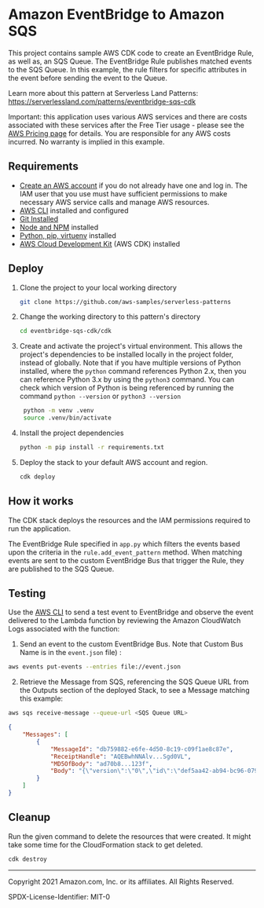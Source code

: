 # Amazon EventBridge to Amazon SQS

This project contains sample AWS CDK code to create an EventBridge Rule, as well as, an SQS Queue. The EventBridge Rule publishes matched events to the SQS Queue. In this example, the rule filters for specific attributes in the event before sending the event to the Queue.

Learn more about this pattern at Serverless Land Patterns: https://serverlessland.com/patterns/eventbridge-sqs-cdk

Important: this application uses various AWS services and there are costs associated with these services after the Free Tier usage - please see the [AWS Pricing page](https://aws.amazon.com/pricing/) for details. You are responsible for any AWS costs incurred. No warranty is implied in this example.

## Requirements

* [Create an AWS account](https://portal.aws.amazon.com/gp/aws/developer/registration/index.html) if you do not already have one and log in. The IAM user that you use must have sufficient permissions to make necessary AWS service calls and manage AWS resources.
* [AWS CLI](https://docs.aws.amazon.com/cli/latest/userguide/install-cliv2.html) installed and configured
* [Git Installed](https://git-scm.com/book/en/v2/Getting-Started-Installing-Git)
* [Node and NPM](https://nodejs.org/en/download/) installed
* [Python, pip, virtuenv](https://docs.aws.amazon.com/cdk/latest/guide/work-with-cdk-python.html) installed
* [AWS Cloud Development Kit](https://docs.aws.amazon.com/cdk/latest/guide/cli.html) (AWS CDK) installed

## Deploy

1. Clone the project to your local working directory

   ```sh
   git clone https://github.com/aws-samples/serverless-patterns
   ```

2. Change the working directory to this pattern's directory

   ```sh
   cd eventbridge-sqs-cdk/cdk
   ```

3. Create and activate the project's virtual environment. This allows the project's dependencies to be installed locally in the project folder, instead of globally. Note that if you have multiple versions of Python installed, where the `python` command references Python 2.x, then you can reference Python 3.x by using the `python3` command. You can check which version of Python is being referenced by running the command `python --version` or `python3 --version`

   ```sh
    python -m venv .venv
    source .venv/bin/activate
   ```

4. Install the project dependencies

   ```sh
   python -m pip install -r requirements.txt
   ```

5. Deploy the stack to your default AWS account and region. 

   ```sh
   cdk deploy
   ```

## How it works

The CDK stack deploys the resources and the IAM permissions required to run the application.

The EventBridge Rule specified in `app.py` which filters the events based upon the criteria in the `rule.add_event_pattern` method. When matching events are sent to the custom EventBridge Bus that trigger the Rule, they are published to the SQS Queue.

## Testing

Use the [AWS CLI](https://aws.amazon.com/cli/) to send a test event to EventBridge and observe the event delivered to the Lambda function by reviewing the Amazon CloudWatch Logs associated with the function:

1. Send an event to the custom EventBridge Bus. Note that Custom Bus Name is in the `event.json` file) :

```sh
aws events put-events --entries file://event.json
```

2. Retrieve the Message from SQS, referencing the SQS Queue URL from the Outputs section of the deployed Stack, to see a Message matching this example:

```sh
aws sqs receive-message --queue-url <SQS Queue URL>
```
```json
{
    "Messages": [
        {
            "MessageId": "db759882-e6fe-4d50-8c19-c09f1ae8c87e",
            "ReceiptHandle": "AQEBwhNNAlv...Sgd0VL",
            "MD5OfBody": "ad70b8...123f",
            "Body": "{\"version\":\"0\",\"id\":\"def5aa42-ab94-bc96-0794-3f2bcd143e76\",\"detail-type\":\"message-for-queue\",\"source\":\"my-cdk-application\",\"account\":\"123456789012\",\"time\":\"2021-10-08T18:43:15Z\",\"region\":\"us-west-2\",\"resources\":[],\"detail\":{\"message\":\"Hello CDK world!\"}}"
        }
    ]
}
```

## Cleanup

Run the given command to delete the resources that were created. It might take some time for the CloudFormation stack to get deleted.

```sh
cdk destroy
```

----
Copyright 2021 Amazon.com, Inc. or its affiliates. All Rights Reserved.

SPDX-License-Identifier: MIT-0